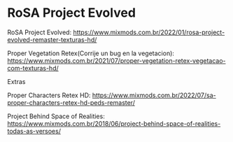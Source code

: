 # RoSA Project Evolved

RoSA Project Evolved: https://www.mixmods.com.br/2022/01/rosa-project-evolved-remaster-texturas-hd/

Proper Vegetation Retex(Corrije un bug en la vegetacion): https://www.mixmods.com.br/2021/07/proper-vegetation-retex-vegetacao-com-texturas-hd/

Extras

Proper Characters Retex HD: https://www.mixmods.com.br/2022/07/sa-proper-characters-retex-hd-peds-remaster/

Project Behind Space of Realities: https://www.mixmods.com.br/2018/06/project-behind-space-of-realities-todas-as-versoes/
